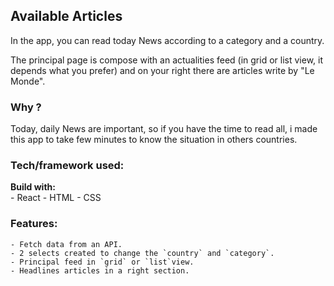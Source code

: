 ## Available Articles

In the app, you can read today News according to a category and a country.

The principal page is compose with an actualities feed (in grid or list view, it depends what you prefer) and on your right there are articles write by "Le Monde".

### Why ?
Today, daily News are important, so if you have the time to read all, i made this app to take few minutes to know the situation in others countries.

### Tech/framework used:
**Build with:** <br>
    - React
    - HTML
    - CSS

### Features:
    - Fetch data from an API.
    - 2 selects created to change the `country` and `category`.
    - Principal feed in `grid` or `list`view.
    - Headlines articles in a right section.
